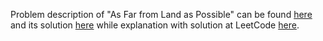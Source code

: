 
Problem description of "As Far from Land as Possible" can be found [here](https://leetcode.com/problems/as-far-from-land-as-possible/) and its solution [here](https://github.com/aurimas13/Solutions-To-Problems/blob/main/LeetCode/Java%20Solutions/As%20far%20from%20land%20as%20possible/land.java) while explanation with solution at LeetCode [here](https://leetcode.com/problems/as-far-from-land-as-possible/solutions/3166930/java-solution-well-explained/).
